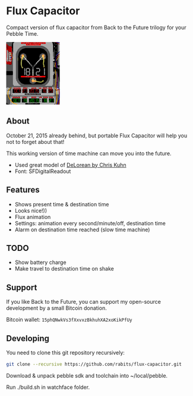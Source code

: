 Flux Capacitor
==============

Compact version of flux capacitor from Back to the Future trilogy for your Pebble Time.

![Look at that](https://github.com/rabits/flux-capacitor/raw/master/watchface.gif)

About
-----
October 21, 2015 already behind, but portable Flux Capacitor will help you not to forget about that!

This working version of time machine can move you into the future.

* Used great model of [DeLorean by Chris Kuhn](http://www.blendswap.com/blends/view/68371)
* Font: SFDigitalReadout

Features
--------
* Shows present time & destination time
* Looks nice!))
* Flux animation
* Settings: animation every second/minute/off, destination time
* Alarm on destination time reached (slow time machine)

TODO
----
* Show battery charge
* Make travel to destination time on shake

Support
-------
If you like Back to the Future, you can support my open-source development by a small Bitcoin donation.

Bitcoin wallet: `15phQNwkVs3fXxvxzBkhuhXA2xoKikPfUy`

Developing
----------
You need to clone this git repository recursively:

```sh
git clone --recursive https://github.com/rabits/flux-capacitor.git
```

Download & unpack pebble sdk and toolchain into ~/local/pebble.

Run ./build.sh in watchface folder.

